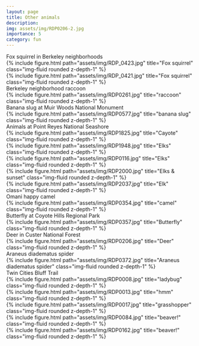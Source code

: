 ```yaml
---
layout: page
title: Other animals
description: 
img: assets/img/RDP0206-2.jpg
importance: 5
category: fun
---
```

<div class="caption">
    Fox squirrel in Berkeley neighborhoods
</div>

<div class="row align-items-center">
    <div class="col-sm-8 mt-3 mt-md-0">
        {% include figure.html path="assets/img/RDP_0423.jpg" title="Fox squirrel" class="img-fluid rounded z-depth-1" %}
    </div>
    <div class="col-sm mt-3 mt-md-0">
        {% include figure.html path="assets/img/RDP_0421.jpg" title="Fox squirrel" class="img-fluid rounded z-depth-1" %}
    </div>
</div>

<div class="caption">
    Berkeley neighborhood raccoon
</div>

<div class="row align-items-center">
    <div class="col-sm mt-3 mt-md-0">
        {% include figure.html path="assets/img/RDP0261.jpg" title="raccoon" class="img-fluid rounded z-depth-1" %}
    </div>
</div>

<div class="caption">
    Banana slug at Muir Woods National Monument

<div class="container">
  <div class="row align-items-center">
    <div class="col-sm-2">
    </div>
    <div class="col-sm-8">
      {% include figure.html path="assets/img/RDP0577.jpg" title="banana slug" class="img-fluid rounded z-depth-1" %}
    </div>
    <div class="col-sm-3">
    </div>
  </div>

<div class="caption">
    Animals at Point Reyes National Seashore
</div>

<div class="row align-items-center">
    <div class="col-sm mt-3 mt-md-0">
        {% include figure.html path="assets/img/RDP1825.jpg" title="Cayote" class="img-fluid rounded z-depth-1" %}
    </div>
</div>

<div class="row align-items-center">
    <div class="col-sm mt-3 mt-md-0">
        {% include figure.html path="assets/img/RDP1948.jpg" title="Elks" class="img-fluid rounded z-depth-1" %}
    </div>
</div>

<div class="container">
  <div class="row align-items-center">
    <div class="col-sm-2">
    </div>
    <div class="col-sm-8">
      {% include figure.html path="assets/img/RDP0116.jpg" title="Elks" class="img-fluid rounded z-depth-1" %}
    </div>
    <div class="col-sm-3">
    </div>
  </div>

<div class="row align-items-center">
    <div class="col-sm mt-3 mt-md-0">
        {% include figure.html path="assets/img/RDP2000.jpg" title="Elks & sunset" class="img-fluid rounded z-depth-1" %}
    </div>
</div>

<div class="container">
  <div class="row align-items-center">
    <div class="col-sm-2">
    </div>
    <div class="col-sm-8">
      {% include figure.html path="assets/img/RDP2037.jpg" title="Elk" class="img-fluid rounded z-depth-1" %}
    </div>
    <div class="col-sm-3">
    </div>
  </div>

<div class="caption">
    Omani happy camel

<div class="container">
  <div class="row align-items-center">
    <div class="col-sm-2">
    </div>
    <div class="col-sm-8">
      {% include figure.html path="assets/img/RDP0354.jpg" title="camel" class="img-fluid rounded z-depth-1" %}
    </div>
    <div class="col-sm-3">
    </div>
  </div>

<div class="caption">
    Butterfly at Coyote Hills Regional Park
</div>

<div class="row align-items-center">
    <div class="col-sm mt-3 mt-md-0">
        {% include figure.html path="assets/img/RDP0357.jpg" title="Butterfly" class="img-fluid rounded z-depth-1" %}
    </div>
</div>

<div class="caption">
    Deer in Custer National Forest
</div>

<div class="row align-items-center">
    <div class="col-sm mt-3 mt-md-0">
        {% include figure.html path="assets/img/RDP0206.jpg" title="Deer" class="img-fluid rounded z-depth-1" %}
    </div>
</div>

<div class="caption">
    Araneus diadematus spider
</div>

<div class="row align-items-center">
    <div class="col-sm mt-3 mt-md-0">
        {% include figure.html path="assets/img/RDP0372.jpg" title="Araneus diadematus spider" class="img-fluid rounded z-depth-1" %}
    </div>
</div>

<div class="caption">
    Twin Cities Bluff Trail
</div>

<div class="row align-items-center">
    <div class="col-sm mt-3 mt-md-0">
        {% include figure.html path="assets/img/RDP0008.jpg" title="ladybug" class="img-fluid rounded z-depth-1" %}
    </div>
</div>

<div class="row align-items-center">
    <div class="col-sm mt-3 mt-md-0">
        {% include figure.html path="assets/img/RDP0013.jpg" title="hmm" class="img-fluid rounded z-depth-1" %}
    </div>
</div>

<div class="container">
  <div class="row align-items-center">
    <div class="col-sm-2">
    </div>
    <div class="col-sm-8">
      {% include figure.html path="assets/img/RDP0017.jpg" title="grasshopper" class="img-fluid rounded z-depth-1" %}
    </div>
    <div class="col-sm-3">
    </div>
  </div>
  
<div class="row align-items-center">
    <div class="col-sm mt-3 mt-md-0">
        {% include figure.html path="assets/img/RDP0084.jpg" title="beaver!" class="img-fluid rounded z-depth-1" %}
    </div>
</div>
  
<div class="row align-items-center">
    <div class="col-sm mt-3 mt-md-0">
        {% include figure.html path="assets/img/RDP0162.jpg" title="beaver!" class="img-fluid rounded z-depth-1" %}
    </div>
</div>